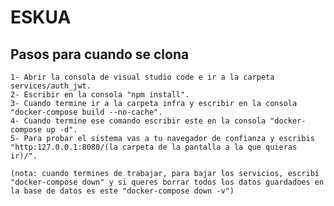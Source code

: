 # ESKUA

## Pasos para cuando se clona

    1- Abrir la consola de visual studio code e ir a la carpeta services/auth_jwt.
    2- Escribir en la consola "npm install".
    3- Cuando termine ir a la carpeta infra y escribir en la consola "docker-compose build --no-cache".
    4- Cuando termine ese comando escribir este en la consola "docker-compose up -d".
    5- Para probar el sistema vas a tu navegador de confianza y escribis "http:127.0.0.1:8080/(la carpeta de la pantalla a la que quieras ir)/".

    (nota: cuando termines de trabajar, para bajar los servicios, escribí "docker-compose down" y si queres borrar todos los datos guardadoes en la base de datos es este "docker-compose down -v")
